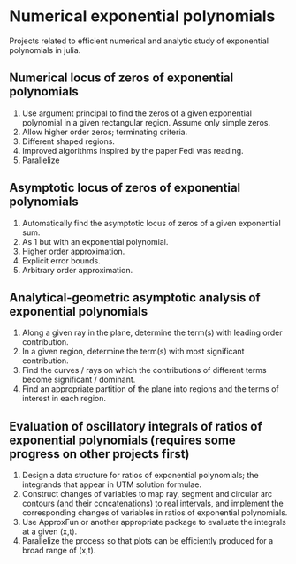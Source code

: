 # Numerical exponential polynomials

Projects related to efficient numerical and analytic study of exponential polynomials in julia.

## Numerical locus of zeros of exponential polynomials

1. Use argument principal to find the zeros of a given exponential polynomial in a given rectangular region. Assume only simple zeros.
2. Allow higher order zeros; terminating criteria.
3. Different shaped regions.
4. Improved algorithms inspired by the paper Fedi was reading.
5. Parallelize

## Asymptotic locus of zeros of exponential polynomials

1. Automatically find the asymptotic locus of zeros of a given exponential sum.
2. As 1 but with an exponential polynomial.
3. Higher order approximation.
4. Explicit error bounds.
5. Arbitrary order approximation.

## Analytical-geometric asymptotic analysis of exponential polynomials

1. Along a given ray in the plane, determine the term(s) with leading order contribution.
2. In a given region, determine the term(s) with most significant contribution.
3. Find the curves / rays on which the contributions of different terms become significant / dominant.
4. Find an appropriate partition of the plane into regions and the terms of interest in each region.

## Evaluation of oscillatory integrals of ratios of exponential polynomials (requires some progress on other projects first)

1. Design a data structure for ratios of exponential polynomials; the integrands that appear in UTM solution formulae.
2. Construct changes of variables to map ray, segment and circular arc contours (and their concatenations) to real intervals, and implement the corresponding changes of variables in ratios of exponential polynomials.
3. Use ApproxFun or another appropriate package to evaluate the integrals at a given (x,t).
4. Parallelize the process so that plots can be efficiently produced for a broad range of (x,t).
